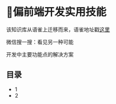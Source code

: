# 🥝偏前端开发实用技能

该知识库从语雀上迁移而来，语雀地址戳[这里](https://www.yuque.com/xiaojt/fe-skills)

微信搜一搜：看见另一种可能

开发中主要功能点的解决方案

## 目录

- 1
- 2
